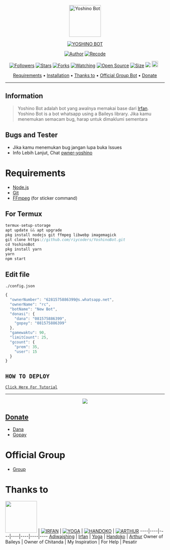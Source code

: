 <p align="center">
<img src="https://telegra.ph/file/a33a0742bd82075087684.jpg" alt="Yoshino Bot" width="100"/>


</p>
<p align="center">
<a href="#"><img title="YOSHINO BOT" src="https://img.shields.io/badge/YOSHINO BOT-green?colorA=%23ff0000&colorB=%23017e40&style=for-the-badge"></a>
</p>
<p align="center">
<a href="https://github.com/rtwone"><img title="Author" src="https://img.shields.io/badge/Author-Irfan-red.svg?style=for-the-badge&logo=github"></a>
<a href="https://github.com/riycoders"><img title="Recode" src="https://img.shields.io/badge/Recode-Riy-red.svg?style=for-the-badge&logo=github"></a>
</p>
<p align="center">
<a href="https://github.com/riycoders/followers"><img title="Followers" src="https://img.shields.io/github/followers/riycoders?color=red&style=flat-square"></a>
<a href="https://github.com/riycoders/YoshinoBot/stargazers/"><img title="Stars" src="https://img.shields.io/github/stars/riycoders/YoshinoBot?color=blue&style=flat-square"></a>
<a href="https://github.com/riycoders/YoshinoBot/network/members"><img title="Forks" src="https://img.shields.io/github/forks/riycoders/YoshinoBot?color=red&style=flat-square"></a>
<a href="https://github.com/riycoders/YoshinoBot/watchers"><img title="Watching" src="https://img.shields.io/github/watchers/riycoders/YoshinoBot?label=Watchers&color=blue&style=flat-square"></a>
<a href="https://github.com/riycoders/YoshinoBot"><img title="Open Source" src="https://badges.frapsoft.com/os/v2/open-source.svg?v=103"></a>
<a href="https://github.com/riycoders/YoshinoBot/"><img title="Size" src="https://img.shields.io/github/repo-size/riycoders/YoshinoBot?style=flat-square&color=green"></a>
<a href="https://hits.seeyoufarm.com"><img src="https://hits.seeyoufarm.com/api/count/incr/badge.svg?url=https%3A%2F%2Fgithub.com%2Friycoders%2FYoshinoBot&count_bg=%2379C83D&title_bg=%23555555&icon=probot.svg&icon_color=%2300FF6D&title=hits&edge_flat=false"/></a>
<a href="https://github.com/riycoders/YoshinoBot/graphs/commit-activity"><img height="20" src="https://img.shields.io/badge/Maintained%3F-yes-green.svg"></a>&nbsp;&nbsp;
</p>

<p align="center">
  <a href="https://github.com/riycoders/YoshinoBot#requirements">Requirements</a> •
  <a href="https://github.com/riycoders/YoshinoBot#instalasi">Installation</a> •
  <a href="https://github.com/riycoders/YoshinoBot#thanks-to">Thanks to</a> •
  <a href="https://github.com/riycoders/YoshinoBot#Official-Group"> Official Group Bot</a> •
  <a href="https://github.com/riycoders/YoshinoBot#donate">Donate</a>
</p>
</div>


---

## Information
> Yoshino Bot adalah bot yang awalnya memakai base dari [Irfan](https://github.com/rtwone/chitandabot). Yoshino Bot is a bot whatsapp using a Baileys library.
> Jika kamu menemukan semacam bug, harap untuk dimaklumi sementara

## Bugs and Tester
* Jika kamu menemukan bug jangan lupa buka Issues
* Info Lebih Lanjut, Chat [owner-yoshino](https://wa.me/6281575886399)

# Requirements
* [Node.js](https://nodejs.org/en/)
* [Git](https://git-scm.com/downloads)
* [FFmpeg](https://github.com/BtbN/FFmpeg-Builds/releases/download/autobuild-2020-12-08-13-03/ffmpeg-n4.3.1-26-gca55240b8c-win64-gpl-4.3.zip) (for sticker command)

## For Termux
```ts
termux-setup-storage
apt update && apt upgrade
pkg install nodejs git ffmpeg libwebp imagemagick
git clone https://github.com/riycoders/YoshinoBot.git
cd YoshinoBot
pkg install yarn
yarn
npm start
```

## Edit file
`./config.json`
```ts
{
  "ownerNumber": "6281575886399@s.whatsapp.net",
  "ownerName": "rc",
  "botName": "New Bot",
  "donasi": {
	"dana": "081575886399",
	"gopay": "081575886399"
  },
  "gamewaktu": 90,
  "limitCount": 25,
  "gcount": {
	"prem": 35,
	"user": 15
  }
}
```

## ```HOW TO DEPLOY```

[`Click Here For Tutorial`](https://youtu.be/8s2lHsgYaCc)<br>

----------

<p align="center">
  <a href="https://youtu.be/8s2lHsgYaCc"><img src="https://f.top4top.io/p_2736erjib0.png" />
</p>

## Donate
- [Dana](https://wa.me/6281575886399?text=Bang+mau+donasi)
- [Gopay](https://wa.me/6281575886399?text=Bang+mau+donasi)

# Official Group
- [Group](https://chat.whatsapp.com/KShSydBXuPBIx0eeWgl7gY)

# Thanks to
<a href="https://github.com/adiwajshing"><img src="https://github.com/adiwajshing.png?size=100" width="100" height="100"></a> | [![IRFAN](https://github.com/rtwone.png?size=100)](https://github.com/rtwone) | [![YOGA](https://github.com/YogGanz.png?size=100)](https://github.com/YogGanz) | [![HANDOKO](http://github.com/handoko98.png?size=100)](http://github.com/handoko98) | [![ARTHUR](http://github.com/arthur-md.png?size=100)](http://github.com/arthur-md)
----|----|----|----|----|----|----
[Adiwajshing](https://github.com/adiwajshing) | [Irfan](https://github.com/rtwone) | [Yoga](https://github.com/YogGanz) | [Handoko](https://github.com/handoko98) | [Arthur](https://github.com/arthur-md)
Owner of Baileys | Owner of Chitanda | My Inspiration | For Help | Pesatir
